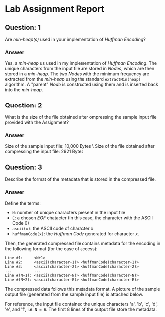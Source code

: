 # Lab Assignment Report

## Question: 1

Are *min-heap(s)* used in your implementation of *Huffman Encoding*?

### Answer

Yes, a *min-heap* us used in my implementation of *Huffman Encoding*. The unique characters from the input file are stored in *Nodes*, which are then stored in a *min-heap*. The two *Nodes* with the minimum frequency are extracted from the *min-heap* using the standard `extractMin(heap)` algorithm. A "parent" *Node* is constructed using them and is inserted back into the *min-heap*.

## Question: 2

What is the size of the file obtained after ompressing the sample input file provided with the Assignment?

### Answer

Size of the sample input file: 10,000 Bytes \\
Size of the file obtained after compressing the input file: 2921 Bytes

## Question: 3

Describe the format of the metadata that is stored in the compressed file.

### Answer

Define the terms:
- `N`: number of unique characters present in the input file
- `E`: a chosen *EOF* chatacter (In this case, the character with the ASCII Code 0)
- `ascii(x)`: the ASCII code of character *x*
- `huffmanCode(x)`: the *Huffman Code* generated for character *x*.

Then, the generated compressed file contains metadata for the encoding in the following format (for the ease of access):

```
Line #1:     <N+1>
Line #2:     <ascii(character-1)> <huffmanCode(character-1)>
Line #3:     <ascii(character-2)> <huffmanCode(character-2)>
...          ...
Line #(N+1): <ascii(character-N)> <huffmanCode(character-N)>
Line #(N+2): <ascii(character-E)> <huffmanCode(character-E)>
```

The compressed data follows this metadata format. A picture of the sample output file (generated from the sample input file) is attached below.



For reference, the input file contained the unique characters 'a', 'b', 'c', 'd', 'e', and 'f', i.e. `N = 6`. The first 8 lines of the output file store the metadata.